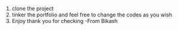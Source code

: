 1. clone the project 
2. tinker the portfolio and feel free to change the codes as you wish
3. Enjoy thank you for checking 
          -From Bikash
